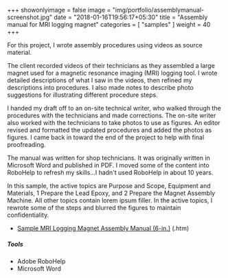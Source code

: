 +++
showonlyimage = false
image = "img/portfolio/assemblymanual-screenshot.jpg"
date = "2018-01-16T19:56:17+05:30"
title = "Assembly manual for MRI logging magnet"
categories = [
  "samples"
]
weight = 40
+++

For this project, I wrote assembly procedures using videos as source material.
<!--more-->

The client recorded videos of their technicians as they assembled a large magnet used for a magnetic resonance imaging (MRI) logging tool. I wrote detailed descriptions of what I saw in the videos, then refined my descriptions into procedures. I also made notes to describe photo suggestions for illustrating different procedure steps.

I handed my draft off to an on-site technical writer, who walked through the procedures with the technicians and made corrections. The on-site writer also worked with the technicians to take photos to use as figures. An editor revised and formatted the updated procedures and added the photos as figures. I came back in toward the end of the project to help with final proofreading.

The manual was written for shop technicians. It was originally written in Microsoft Word and published in PDF. I moved some of the content into RoboHelp to refresh my skills...I hadn't used RoboHelp in about 10 years.

In this sample, the active topics are Purpose and Scope, Equipment and Materials, 1 Prepare the Lead Epoxy, and 2 Prepare the Magnet Assembly Machine. All other topics contain lorem ipsum filler. In the active topics, I rewrote some of the steps and blurred the figures to maintain confidentiality.

* [Sample MRI Logging Magnet Assembly Manual (6-in.)](/samples/responsive_HTML5_magasmb/index.htm) (.htm)

##### Tools

* Adobe RoboHelp
* Microsoft Word
